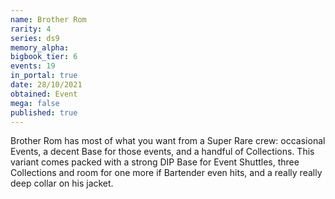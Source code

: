 ```yaml
---
name: Brother Rom
rarity: 4
series: ds9
memory_alpha:
bigbook_tier: 6
events: 19
in_portal: true
date: 28/10/2021
obtained: Event
mega: false
published: true
---
```


Brother Rom has most of what you want from a Super Rare crew: occasional Events, a decent Base for those events, and a handful of Collections. This variant comes packed with a strong DIP Base for Event Shuttles, three Collections and room for one more if Bartender even hits, and a really really deep collar on his jacket.
